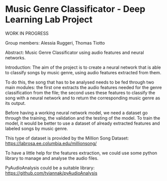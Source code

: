 # Music Genre Classificator - Deep Learning Lab Project

WORK IN PROGRESS

Group members: Alessia Ruggeri, Thomas Tiotto

Abstract: Music Genre Classificator using audio features and neural networks.

Introduction: The aim of the project is to create a neural network that is able to classify songs by music genre, using audio features extracted from them.

To do this, the song that has to be analysed needs to be fed through two main modules: the first one extracts the audio features needed for the genre classification from the file; the second uses these features to classify the song with a neural network and to return the corresponding music genre as its output.

Before having a working neural network model, we need a dataset go through the training, the validation and the testing of the model. To train the model, it would be better to use a dataset of already extracted features and labeled songs by music genre.

This type of dataset is provided by the Million Song Dataset:
    https://labrosa.ee.columbia.edu/millionsong/

To have a little help for the features extraction, we could use some python library to manage and analyse the audio files.

PyAudioAnalysis could be a suitable library:
    https://github.com/tyiannak/pyAudioAnalysis
